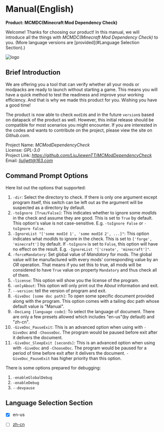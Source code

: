 # Manual(English)

**Product: MCMDC(Minecraft Mod Dependency Check)**

Welcome! Thanks for choosing our product! In this manual, we will introduce all the things with *MCMDC(Minecraft Mod Dependency Check)* to you.
(More language versions are [provided](#Language Selection Section).)

![logo](../doc-res/MCMDC-2-GIF2.gif)

## Brief Introduction

We are offering you a tool that can verify whether all your mods or modpacks are ready to launch without starting a game. This means you will have a quick method to test the readiness and improve your working efficiency. And that is why we made this product for you. Wishing you have a good time!

The product is now able to check `modId`s and in the future `version`s based on datapack of the product as well. However, this initial release should be compatible for most scenarios you might encounter. If you are interested in the codes and wants to contribute on the project, please view the site on *Github.com*.

Project Name: *MCModDependencyCheck*<br/>
License: *GPL-3.0*<br/>
Project Link: *<https://github.com/LiuJiewenTT/MCModDependencyCheck>*<br/>
Email: *<liuljwtt@163.com>*

## Command Prompt Options

Here list out the options that supported:

1. `-dir`: Select the directory to check. If there is only one argument except program itself, this switch can be left out as the argument will be suspected as a directory by default.
2. `-toIgnore [True/False]`: This indicates whether to ignore some *modId*s in the check and assume they are good. This is set to `True` by default. This option's value is not case-sensitive. E.g. `-toIgnore False` or `-toIgnore false`.
3. `-IgnoreList "['some modId 1', 'some modId 2', ...]"`: This option indicates what *modId*s to ignore in the check. This is set to `['forge', 'minecraft']` by default. If `-toIgnore` is set to `False`, this option will have no effect on the result. E.g. `-IgnoreList "['create', 'minecraft']"`.
4. `-forceMandatory`: Set global value of *Mandatory* for mods. The global value will be manufactured with every mods' corresponding value by an *OR* operation. That means if you set this to true, all mods will be considered to have `True` value on property `Mandatory` and thus check all of them. 
5. `-license`: This option will show you the license of the program.
6. `-onlyAbout`: This option will only print out the *About* information and exit.
7. `--version`: tell the version of program and exit.
8. `-GiveDoc [some doc path]`: To open some specific document provided along with the program. This option comes with a tailing doc path whose default value is "Manual".
9. `-DocLang [language code]`: To select the language of document. There are only a few presets allowed which includes "en-us"(by default) and "zh-cn".
10. `-GiveDoc_PauseExit`: This is an advanced option when using with `-GiveDoc` and `-ChooseDoc`. The program would be paused before exit after it delivers the document.
11. `-GiveDoc_SleepExit [seconds]`: This is an advanced option when using with `-GiveDoc` and `-ChooseDoc`. The program would be paused for a period of time before exit after it delivers the document. `-GiveDoc_PauseExit` has higher priority than this option.

There is some options prepared for debugging:

1. `-enableGlobalDebug`
2. `-enableDebug`
3. `--devpause`

## Language Selection Section

- [x] en-us
- [ ] [zh-cn](../zh-cn/Manual.md)

